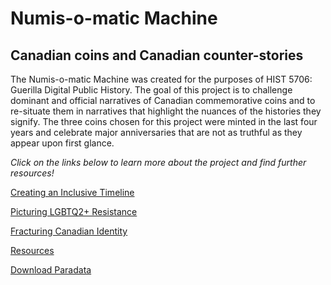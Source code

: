 
# Numis-o-matic Machine
## Canadian coins and Canadian counter-stories

The Numis-o-matic Machine was created for the purposes of HIST 5706: Guerilla Digital Public History. The goal of this project is to challenge dominant and official narratives of Canadian commemorative coins and to re-situate them in narratives that highlight the nuances of the histories they signify. The three coins chosen for this project were minted in the last four years and celebrate major anniversaries that are not as truthful as they appear upon first glance.

*Click on the links below to learn more about the project and find further resources!*
 
[Creating an Inclusive Timeline](right_to_vote_coin.md)

[Picturing LGBTQ2+ Resistance](LGBTQ_Rights_Coin.md)

[Fracturing Canadian Identity](canadian_flag_coin.md)

[Resources](resources.md)

[Download Paradata](paradata.md) 

